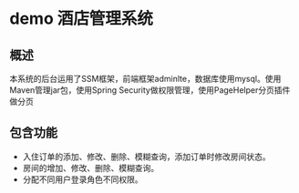 # demo    酒店管理系统

## 概述
 本系统的后台运用了SSM框架，前端框架adminlte，数据库使用mysql。使用Maven管理jar包，使用Spring Security做权限管理，使用PageHelper分页插件做分页

## 包含功能

- 入住订单的添加、修改、删除、模糊查询，添加订单时修改房间状态。 
- 房间的增加、修改、删除、模糊查询。
- 分配不同用户登录角色不同权限。

